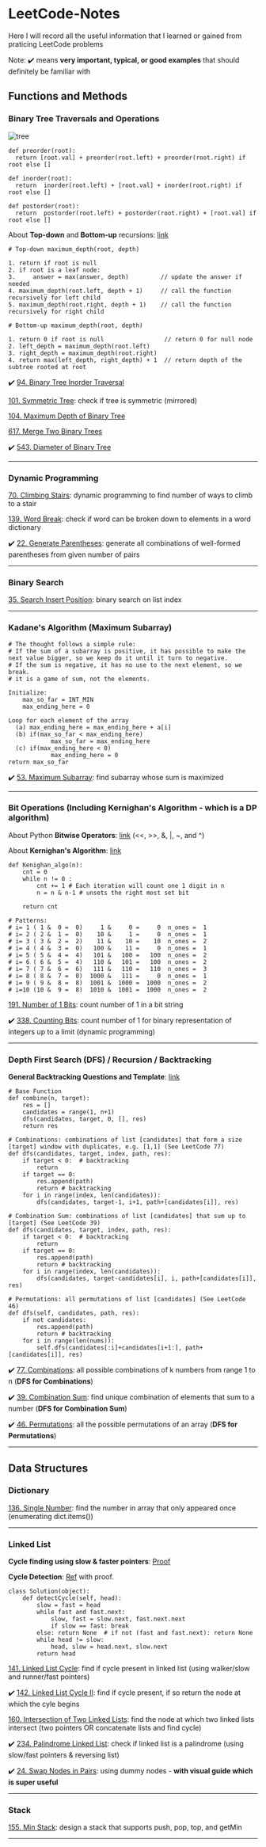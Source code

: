 # LeetCode-Notes
Here I will record all the useful information that I learned or gained from praticing LeetCode problems

Note: :heavy_check_mark: means **very important, typical, or good examples** that should definitely be familiar with

## Functions and Methods
### Binary Tree Traversals and Operations

![tree](https://assets.leetcode.com/users/andvary/image_1556551007.png)
```
def preorder(root):
  return [root.val] + preorder(root.left) + preorder(root.right) if root else []
  
def inorder(root):
  return  inorder(root.left) + [root.val] + inorder(root.right) if root else []
  
def postorder(root):
  return  postorder(root.left) + postorder(root.right) + [root.val] if root else []
```
About **Top-down** and **Bottom-up** recursions: [link](https://leetcode.com/explore/learn/card/data-structure-tree/17/solve-problems-recursively/534/)

```
# Top-down maximum_depth(root, depth)

1. return if root is null
2. if root is a leaf node:
3.     answer = max(answer, depth)         // update the answer if needed
4. maximum_depth(root.left, depth + 1)     // call the function recursively for left child
5. maximum_depth(root.right, depth + 1)    // call the function recursively for right child

# Bottom-up maximum_depth(root, depth)

1. return 0 if root is null                 // return 0 for null node
2. left_depth = maximum_depth(root.left)
3. right_depth = maximum_depth(root.right)
4. return max(left_depth, right_depth) + 1  // return depth of the subtree rooted at root
```

:heavy_check_mark: [94. Binary Tree Inorder Traversal](https://leetcode.com/problems/binary-tree-inorder-traversal/)

[101. Symmetric Tree](https://leetcode.com/problems/symmetric-tree/): check if tree is symmetric (mirrored)

[104. Maximum Depth of Binary Tree](https://leetcode.com/problems/maximum-depth-of-binary-tree/)

[617. Merge Two Binary Trees](https://leetcode.com/problems/merge-two-binary-trees/)

:heavy_check_mark: [543. Diameter of Binary Tree](https://leetcode.com/problems/diameter-of-binary-tree/)

---
### Dynamic Programming

[70. Climbing Stairs](https://leetcode.com/problems/climbing-stairs/): dynamic programming to find number of ways to climb to a stair

[139. Word Break](https://leetcode.com/problems/word-break/): check if word can be broken down to elements in a word dictionary

:heavy_check_mark: [22. Generate Parentheses](https://leetcode.com/problems/generate-parentheses/): generate all combinations of well-formed parentheses from given number of pairs

---
### Binary Search

[35. Search Insert Position](https://leetcode.com/problems/search-insert-position/): binary search on list index

---
### Kadane's Algorithm (Maximum Subarray)
```
# The thought follows a simple rule:
# If the sum of a subarray is positive, it has possible to make the next value bigger, so we keep do it until it turn to negative.
# If the sum is negative, it has no use to the next element, so we break.
# it is a game of sum, not the elements.

Initialize:
    max_so_far = INT_MIN
    max_ending_here = 0

Loop for each element of the array
  (a) max_ending_here = max_ending_here + a[i]
  (b) if(max_so_far < max_ending_here)
            max_so_far = max_ending_here
  (c) if(max_ending_here < 0)
            max_ending_here = 0
return max_so_far
```

:heavy_check_mark: [53. Maximum Subarray](https://leetcode.com/problems/maximum-subarray/): find subarray whose sum is maximized

---
### Bit Operations (Including Kernighan's Algorithm - which is a DP algorithm)
About Python **Bitwise Operators**: [link](https://wiki.python.org/moin/BitwiseOperators) (<<, >>, &, |, ~, and ^)

About **Kernighan's Algorithm**: [link](https://iq.opengenus.org/brian-kernighan-algorithm/)

```
def Kenighan_algo(n):
    cnt = 0
    while n != 0 :
        cnt += 1 # Each iteration will count one 1 digit in n
        n = n & n-1 # unsets the right most set bit
           
    return cnt

# Patterns:
# i= 1 ( 1 &  0 =  0)     1 &     0 =     0  n_ones =  1
# i= 2 ( 2 &  1 =  0)    10 &     1 =     0  n_ones =  1
# i= 3 ( 3 &  2 =  2)    11 &    10 =    10  n_ones =  2
# i= 4 ( 4 &  3 =  0)   100 &    11 =     0  n_ones =  1
# i= 5 ( 5 &  4 =  4)   101 &   100 =   100  n_ones =  2
# i= 6 ( 6 &  5 =  4)   110 &   101 =   100  n_ones =  2
# i= 7 ( 7 &  6 =  6)   111 &   110 =   110  n_ones =  3
# i= 8 ( 8 &  7 =  0)  1000 &   111 =     0  n_ones =  1
# i= 9 ( 9 &  8 =  8)  1001 &  1000 =  1000  n_ones =  2
# i=10 (10 &  9 =  8)  1010 &  1001 =  1000  n_ones =  2
```

[191. Number of 1 Bits](https://leetcode.com/problems/number-of-1-bits/): count number of 1 in a bit string

:heavy_check_mark: [338. Counting Bits](https://leetcode.com/problems/counting-bits/): count number of 1 for binary representation of integers up to a limit (dynamic programming)

---
### Depth First Search (DFS) / Recursion / Backtracking

**General Backtracking Questions and Template**: [link](https://leetcode.com/problems/combination-sum/discuss/429538/General-Backtracking-questions-solutions-in-Python-for-reference-%3A)

```
# Base Function
def combine(n, target):
    res = []
    candidates = range(1, n+1)
    dfs(candidates, target, 0, [], res)
    return res
    
# Combinations: combinations of list [candidates] that form a size [target] window with duplicates, e.g. [1,1] (See LeetCode 77)
def dfs(candidates, target, index, path, res):
    if target < 0:  # backtracking
        return 
    if target == 0:
        res.append(path)
        return # backtracking 
    for i in range(index, len(candidates)):
        dfs(candidates, target-1, i+1, path+[candidates[i]], res)

# Combination Sum: combinations of list [candidates] that sum up to [target] (See LeetCode 39)
def dfs(candidates, target, index, path, res):
    if target < 0:  # backtracking
        return  
    if target == 0:
        res.append(path)
        return # backtracking
    for i in range(index, len(candidates)):
        dfs(candidates, target-candidates[i], i, path+[candidates[i]], res)  

# Permutations: all permutations of list [candidates] (See LeetCode 46)
def dfs(self, candidates, path, res):
    if not candidates:
        res.append(path)
        return # backtracking
    for i in range(len(nums)):
        self.dfs(candidates[:i]+candidates[i+1:], path+[candidates[i]], res)

```

:heavy_check_mark: [77. Combinations](https://leetcode.com/problems/combinations/): all possible combinations of k numbers from range 1 to n (**DFS for Combinations**)

:heavy_check_mark: [39. Combination Sum](https://leetcode.com/problems/combination-sum/): find unique combination of elements that sum to a number (**DFS for Combination Sum**)


:heavy_check_mark: [46. Permutations](https://leetcode.com/problems/permutations/): all the possible permutations of an array (**DFS for Permutations**)


---
## Data Structures
### Dictionary
[136. Single Number](https://leetcode.com/problems/single-number/): find the number in array that only appeared once (enumerating dict.items())

---
### Linked List

**Cycle finding using slow & faster pointers**: [Proof](https://drive.google.com/file/d/1ypA196eeOnzWUTQGtOh5WpedPdM3FFDd/view)

**Cycle Detection**: [Ref](https://leetcode.com/problems/linked-list-cycle-ii/discuss/1701128/C%2B%2BJavaPython-Slow-and-Fast-oror-Image-Explanation-oror-Beginner-Friendly) with proof.

```
class Solution(object):
    def detectCycle(self, head):
        slow = fast = head
        while fast and fast.next:
            slow, fast = slow.next, fast.next.next
            if slow == fast: break
        else: return None  # if not (fast and fast.next): return None
        while head != slow:
            head, slow = head.next, slow.next
        return head
```

[141. Linked List Cycle](https://leetcode.com/problems/linked-list-cycle/): find if cycle present in linked list (using walker/slow and runner/fast pointers)

:heavy_check_mark: [142. Linked List Cycle II](https://leetcode.com/problems/linked-list-cycle-ii/): find if cycle present, if so return the node at which the cyle begins

[160. Intersection of Two Linked Lists](https://leetcode.com/problems/intersection-of-two-linked-lists/): find the node at which two linked lists intersect (two pointers OR concatenate lists and find cycle)

:heavy_check_mark: [234. Palindrome Linked List](https://leetcode.com/problems/palindrome-linked-list/): check if linked list is a palindrome (using slow/fast pointers & reversing list)

:heavy_check_mark: [24. Swap Nodes in Pairs](https://leetcode.com/problems/swap-nodes-in-pairs/): using dummy nodes - **with visual guide which is super useful**

---
### Stack
[155. Min Stack](https://leetcode.com/problems/min-stack/): design a stack that supports push, pop, top, and getMin


---

